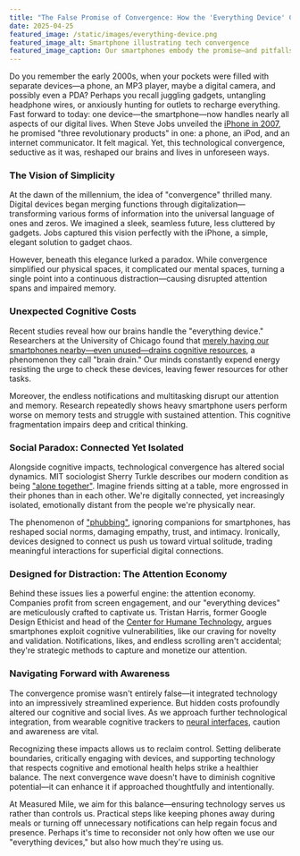 ```yaml
---
title: "The False Promise of Convergence: How the 'Everything Device' Changed Our Brains"
date: 2025-04-25
featured_image: /static/images/everything-device.png
featured_image_alt: Smartphone illustrating tech convergence
featured_image_caption: Our smartphones embody the promise—and pitfalls—of technological convergence.
---
```


Do you remember the early 2000s, when your pockets were filled with separate devices—a phone, an MP3 player, maybe a digital camera, and possibly even a PDA? Perhaps you recall juggling gadgets, untangling headphone wires, or anxiously hunting for outlets to recharge everything. Fast forward to today: one device—the smartphone—now handles nearly all aspects of our digital lives. When Steve Jobs unveiled the [iPhone in 2007](https://www.apple.com/newsroom/2007/01/09Apple-Reinvents-the-Phone-with-iPhone/), he promised "three revolutionary products" in one: a phone, an iPod, and an internet communicator. It felt magical. Yet, this technological convergence, seductive as it was, reshaped our brains and lives in unforeseen ways.

### The Vision of Simplicity

At the dawn of the millennium, the idea of "convergence" thrilled many. Digital devices began merging functions through digitalization—transforming various forms of information into the universal language of ones and zeros. We imagined a sleek, seamless future, less cluttered by gadgets. Jobs captured this vision perfectly with the iPhone, a simple, elegant solution to gadget chaos.

However, beneath this elegance lurked a paradox. While convergence simplified our physical spaces, it complicated our mental spaces, turning a single point into a continuous distraction—causing disrupted attention spans and impaired memory.

### Unexpected Cognitive Costs

Recent studies reveal how our brains handle the "everything device." Researchers at the University of Chicago found that [merely having our smartphones nearby—even unused—drains cognitive resources](https://www.journals.uchicago.edu/doi/full/10.1086/691462), a phenomenon they call "brain drain." Our minds constantly expend energy resisting the urge to check these devices, leaving fewer resources for other tasks.

Moreover, the endless notifications and multitasking disrupt our attention and memory. Research repeatedly shows heavy smartphone users perform worse on memory tests and struggle with sustained attention. This cognitive fragmentation impairs deep and critical thinking.

### Social Paradox: Connected Yet Isolated

Alongside cognitive impacts, technological convergence has altered social dynamics. MIT sociologist Sherry Turkle describes our modern condition as being ["alone together"](https://www.nytimes.com/2012/04/22/books/review/alone-together-by-sherry-turkle.html). Imagine friends sitting at a table, more engrossed in their phones than in each other. We're digitally connected, yet increasingly isolated, emotionally distant from the people we're physically near.

The phenomenon of ["phubbing"](https://www.psychologytoday.com/us/blog/the-athletes-way/201310/phubbing-the-1-phone-habit-injury-relationship), ignoring companions for smartphones, has reshaped social norms, damaging empathy, trust, and intimacy. Ironically, devices designed to connect us push us toward virtual solitude, trading meaningful interactions for superficial digital connections.

### Designed for Distraction: The Attention Economy

Behind these issues lies a powerful engine: the attention economy. Companies profit from screen engagement, and our "everything devices" are meticulously crafted to captivate us. Tristan Harris, former Google Design Ethicist and head of the [Center for Humane Technology](https://www.humanetech.com/), argues smartphones exploit cognitive vulnerabilities, like our craving for novelty and validation. Notifications, likes, and endless scrolling aren't accidental; they're strategic methods to capture and monetize our attention.

### Navigating Forward with Awareness

The convergence promise wasn't entirely false—it integrated technology into an impressively streamlined experience. But hidden costs profoundly altered our cognitive and social lives. As we approach further technological integration, from wearable cognitive trackers to [neural interfaces](https://neuralink.com/), caution and awareness are vital.

Recognizing these impacts allows us to reclaim control. Setting deliberate boundaries, critically engaging with devices, and supporting technology that respects cognitive and emotional health helps strike a healthier balance. The next convergence wave doesn't have to diminish cognitive potential—it can enhance it if approached thoughtfully and intentionally.

At Measured Mile, we aim for this balance—ensuring technology serves us rather than controls us. Practical steps like keeping phones away during meals or turning off unnecessary notifications can help regain focus and presence. Perhaps it's time to reconsider not only how often we use our "everything devices," but also how much they're using us.